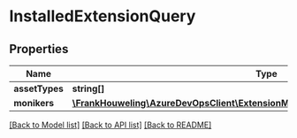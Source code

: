# InstalledExtensionQuery

## Properties
Name | Type | Description | Notes
------------ | ------------- | ------------- | -------------
**assetTypes** | **string[]** |  | [optional] 
**monikers** | [**\FrankHouweling\AzureDevOpsClient\ExtensionManagement\Model\ExtensionIdentifier[]**](ExtensionIdentifier.md) |  | [optional] 

[[Back to Model list]](../README.md#documentation-for-models) [[Back to API list]](../README.md#documentation-for-api-endpoints) [[Back to README]](../README.md)


